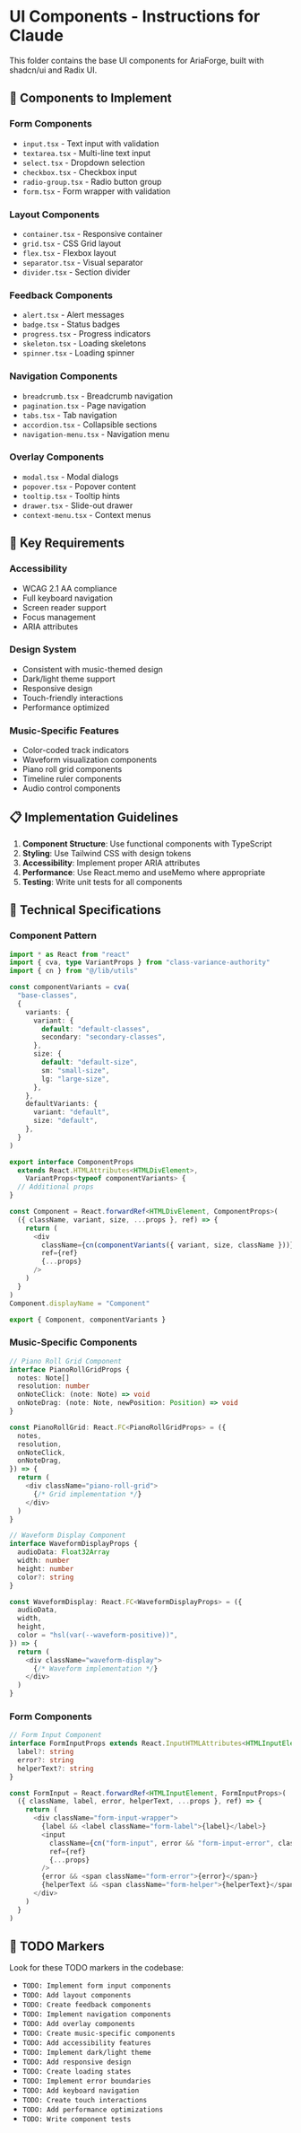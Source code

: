 # UI Components - Instructions for Claude

This folder contains the base UI components for AriaForge, built with shadcn/ui and Radix UI.

## 🎨 Components to Implement

### Form Components
- `input.tsx` - Text input with validation
- `textarea.tsx` - Multi-line text input
- `select.tsx` - Dropdown selection
- `checkbox.tsx` - Checkbox input
- `radio-group.tsx` - Radio button group
- `form.tsx` - Form wrapper with validation

### Layout Components
- `container.tsx` - Responsive container
- `grid.tsx` - CSS Grid layout
- `flex.tsx` - Flexbox layout
- `separator.tsx` - Visual separator
- `divider.tsx` - Section divider

### Feedback Components
- `alert.tsx` - Alert messages
- `badge.tsx` - Status badges
- `progress.tsx` - Progress indicators
- `skeleton.tsx` - Loading skeletons
- `spinner.tsx` - Loading spinner

### Navigation Components
- `breadcrumb.tsx` - Breadcrumb navigation
- `pagination.tsx` - Page navigation
- `tabs.tsx` - Tab navigation
- `accordion.tsx` - Collapsible sections
- `navigation-menu.tsx` - Navigation menu

### Overlay Components
- `modal.tsx` - Modal dialogs
- `popover.tsx` - Popover content
- `tooltip.tsx` - Tooltip hints
- `drawer.tsx` - Slide-out drawer
- `context-menu.tsx` - Context menus

## 🎯 Key Requirements

### Accessibility
- WCAG 2.1 AA compliance
- Full keyboard navigation
- Screen reader support
- Focus management
- ARIA attributes

### Design System
- Consistent with music-themed design
- Dark/light theme support
- Responsive design
- Touch-friendly interactions
- Performance optimized

### Music-Specific Features
- Color-coded track indicators
- Waveform visualization components
- Piano roll grid components
- Timeline ruler components
- Audio control components

## 📋 Implementation Guidelines

1. **Component Structure**: Use functional components with TypeScript
2. **Styling**: Use Tailwind CSS with design tokens
3. **Accessibility**: Implement proper ARIA attributes
4. **Performance**: Use React.memo and useMemo where appropriate
5. **Testing**: Write unit tests for all components

## 🔧 Technical Specifications

### Component Pattern
```typescript
import * as React from "react"
import { cva, type VariantProps } from "class-variance-authority"
import { cn } from "@/lib/utils"

const componentVariants = cva(
  "base-classes",
  {
    variants: {
      variant: {
        default: "default-classes",
        secondary: "secondary-classes",
      },
      size: {
        default: "default-size",
        sm: "small-size",
        lg: "large-size",
      },
    },
    defaultVariants: {
      variant: "default",
      size: "default",
    },
  }
)

export interface ComponentProps
  extends React.HTMLAttributes<HTMLDivElement>,
    VariantProps<typeof componentVariants> {
  // Additional props
}

const Component = React.forwardRef<HTMLDivElement, ComponentProps>(
  ({ className, variant, size, ...props }, ref) => {
    return (
      <div
        className={cn(componentVariants({ variant, size, className }))}
        ref={ref}
        {...props}
      />
    )
  }
)
Component.displayName = "Component"

export { Component, componentVariants }
```

### Music-Specific Components
```typescript
// Piano Roll Grid Component
interface PianoRollGridProps {
  notes: Note[]
  resolution: number
  onNoteClick: (note: Note) => void
  onNoteDrag: (note: Note, newPosition: Position) => void
}

const PianoRollGrid: React.FC<PianoRollGridProps> = ({
  notes,
  resolution,
  onNoteClick,
  onNoteDrag,
}) => {
  return (
    <div className="piano-roll-grid">
      {/* Grid implementation */}
    </div>
  )
}

// Waveform Display Component
interface WaveformDisplayProps {
  audioData: Float32Array
  width: number
  height: number
  color?: string
}

const WaveformDisplay: React.FC<WaveformDisplayProps> = ({
  audioData,
  width,
  height,
  color = "hsl(var(--waveform-positive))",
}) => {
  return (
    <div className="waveform-display">
      {/* Waveform implementation */}
    </div>
  )
}
```

### Form Components
```typescript
// Form Input Component
interface FormInputProps extends React.InputHTMLAttributes<HTMLInputElement> {
  label?: string
  error?: string
  helperText?: string
}

const FormInput = React.forwardRef<HTMLInputElement, FormInputProps>(
  ({ className, label, error, helperText, ...props }, ref) => {
    return (
      <div className="form-input-wrapper">
        {label && <label className="form-label">{label}</label>}
        <input
          className={cn("form-input", error && "form-input-error", className)}
          ref={ref}
          {...props}
        />
        {error && <span className="form-error">{error}</span>}
        {helperText && <span className="form-helper">{helperText}</span>}
      </div>
    )
  }
)
```

## 📝 TODO Markers

Look for these TODO markers in the codebase:
- `TODO: Implement form input components`
- `TODO: Add layout components`
- `TODO: Create feedback components`
- `TODO: Implement navigation components`
- `TODO: Add overlay components`
- `TODO: Create music-specific components`
- `TODO: Add accessibility features`
- `TODO: Implement dark/light theme`
- `TODO: Add responsive design`
- `TODO: Create loading states`
- `TODO: Implement error boundaries`
- `TODO: Add keyboard navigation`
- `TODO: Create touch interactions`
- `TODO: Add performance optimizations`
- `TODO: Write component tests`
